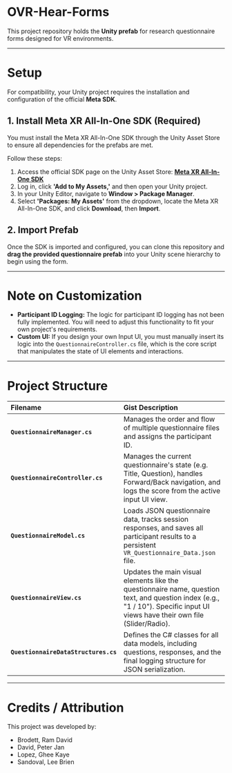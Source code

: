 # OVR-Hear-Forms

This project repository holds the **Unity prefab** for research questionnaire forms designed for VR environments.

---

# Setup

For compatibility, your Unity project requires the installation and configuration of the official **Meta SDK**.

## 1. Install Meta XR All-In-One SDK (Required)

You must install the Meta XR All-In-One SDK through the Unity Asset Store to ensure all dependencies for the prefabs are met.

Follow these steps:

1.  Access the official SDK page on the Unity Asset Store: [**Meta XR All-In-One SDK**](https://assetstore.unity.com/packages/tools/integration/meta-xr-all-in-one-sdk-269223)
2.  Log in, click **'Add to My Assets,'** and then open your Unity project.
3.  In your Unity Editor, navigate to **Window > Package Manager**.
4.  Select **'Packages: My Assets'** from the dropdown, locate the Meta XR All-In-One SDK, and click **Download**, then **Import**.

## 2. Import Prefab

Once the SDK is imported and configured, you can clone this repository and **drag the provided questionnaire prefab** into your Unity scene hierarchy to begin using the form.

---

# Note on Customization

* **Participant ID Logging:** The logic for participant ID logging has not been fully implemented. You will need to adjust this functionality to fit your own project's requirements.
* **Custom UI:** If you design your own Input UI, you must manually insert its logic into the `QuestionnaireController.cs` file, which is the core script that manipulates the state of UI elements and interactions.

---

# Project Structure

| Filename | Gist Description |
| :--- | :--- |
| **`QuestionnaireManager.cs`** | Manages the order and flow of multiple questionnaire files and assigns the participant ID. |
| **`QuestionnaireController.cs`** | Manages the current questionnaire's state (e.g. Title, Question), handles Forward/Back navigation, and logs the score from the active input UI view. |
| **`QuestionnaireModel.cs`** | Loads JSON questionnaire data, tracks session responses, and saves all participant results to a persistent `VR_Questionnaire_Data.json` file. |
| **`QuestionnaireView.cs`** | Updates the main visual elements like the questionnaire name, question text, and question index (e.g., "1 / 10"). Specific input UI views have their own file (Slider/Radio). |
| **`QuestionnaireDataStructures.cs`** | Defines the C# classes for all data models, including questions, responses, and the final logging structure for JSON serialization. |

---

# Credits / Attribution

This project was developed by:

* Brodett, Ram David
* David, Peter Jan
* Lopez, Ghee Kaye
* Sandoval, Lee Brien
